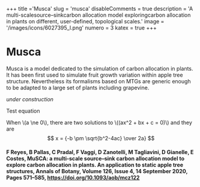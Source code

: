 +++
title ='Musca'
slug = 'musca'
disableComments = true
description = 'A multi-scalesource–sinkcarbon allocation model exploringcarbon allocation in plants on different, user-defined, topological scales.'
image = '/images/icons/6027395_l.png'
numero = 3
katex = true
+++


# Musca

Musca is a model dedicated to the simulation of carbon allocation in plants. It has been first used to simulate fruit growth variation within apple tree structure. Nevertheless its formalisms based on MTGs are generic enough to be adapted to a large set of plants including grapevine. 


*under construction*

Test equation

When \\(a \ne 0\\), there are two solutions to \\((ax^2 + bx + c = 0)\\) and they are 
$$ x = {-b \pm \sqrt{b^2-4ac} \over 2a} $$

#### F Reyes, B Pallas, C Pradal, F Vaggi, D Zanotelli, M Tagliavini, D Gianelle, E Costes, MuSCA: a multi-scale source–sink carbon allocation model to explore carbon allocation in plants. An application to static apple tree structures, Annals of Botany, Volume 126, Issue 4, 14 September 2020, Pages 571–585, <a href=https://doi.org/10.1093/aob/mcz122>https://doi.org/10.1093/aob/mcz122</a>
